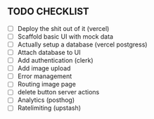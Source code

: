## TODO CHECKLIST

- [ ] Deploy the shit out of it (vercel)
- [ ] Scaffold basic UI with mock data
- [ ] Actually setup a database (vercel postgress)
- [ ] Attach database to UI
- [ ] Add authentication (clerk)
- [ ] Add image upload
- [ ] Error management
- [ ] Routing image page
- [ ] delete button server actions
- [ ] Analytics (posthog)
- [ ] Ratelimiting (upstash)